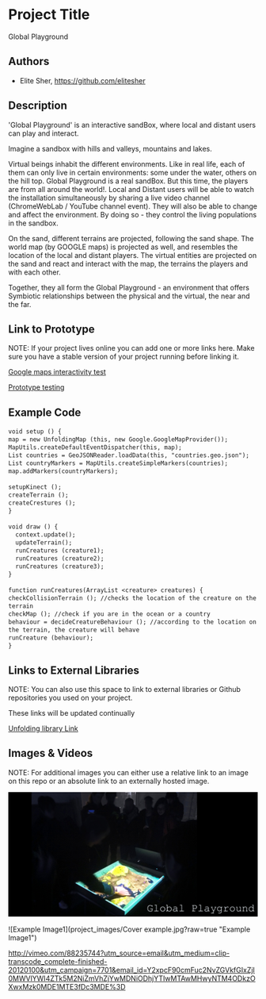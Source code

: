 # Project Title
Global Playground

## Authors
- Elite Sher, https://github.com/elitesher

## Description
'Global Playground' is an interactive sandBox, where local and distant users can play and interact.

Imagine a sandbox with hills and valleys, mountains and lakes.

Virtual beings inhabit the different environments. Like in real life, each of them can only live in certain environments: some under the water, others on the hill top. 
Global Playground is a real sandBox. But this time, the players are from all around the world!. Local and Distant users will be able to watch the installation simultaneously by sharing a live video channel (ChromeWebLab / YouTube channel event). They will also be able to change and affect the environment. By doing so - they control the living populations in the sandbox.

On the sand, different terrains are projected, following the sand shape. The world map (by GOOGLE maps) is projected as well, and resembles the location of the local and distant players. The virtual entities are projected on the sand and react and interact with the map, the terrains the players and with each other. 

Together, they all form the Global Playground - an environment that offers Symbiotic relationships between the physical and the virtual, the near and the far.

## Link to Prototype
NOTE: If your project lives online you can add one or more links here. Make sure you have a stable version of your project running before linking it.

[Google maps interactivity test](https://vimeo.com/90173086?utm_source=email&utm_medium=clip-transcode_complete-finished-20120100&utm_campaign=7701&email_id=Y2xpcF90cmFuc2NvZGVkfGJjODY0MTc3MzI4NDQ2MTYxMDlhZGQ1MmRiNmQ2ZTQzMzM5fDI1Mzg4OTM5fDEzOTU4NzczNjZ8NzcwMQ%3D%3D "Google maps interactivity test")

[Prototype testing](http://vimeo.com/88198341?utm_source=email&utm_medium=clip-transcode_complete-finished-20120100&utm_campaign=7701&email_id=Y2xpcF90cmFuc2NvZGVkfDY2ZTA3YjIwZTU3MGU3MTQxYmE3MzI5MDk0NDllMWMyOTF8MjUzODg5Mzl8MTM5Mzk3MjE4N3w3NzAx "Prototype testing")

## Example Code

```
void setup () {
map = new UnfoldingMap (this, new Google.GoogleMapProvider());
MapUtils.createDefaultEventDispatcher(this, map);
List countries = GeoJSONReader.loadData(this, "countries.geo.json");
List countryMarkers = MapUtils.createSimpleMarkers(countries);
map.addMarkers(countryMarkers);

setupKinect ();
createTerrain ();
createCrestures ();
}

void draw () {
  context.update();
  updateTerrain();
  runCreatures (creature1);
  runCreatures (creature2);
  runCreatures (creature3);
}

function runCreatures(ArrayList <creature> creatures) {
checkCollisionTerrain (); //checks the location of the creature on the terrain
checkMap (); //check if you are in the ocean or a country
behaviour = decideCreatureBehaviour (); //according to the location on the terrain, the creature will behave
runCreature (behaviour);
}
```


## Links to External Libraries
 NOTE: You can also use this space to link to external libraries or Github repositories you used on your project.
 
 These links will be updated continually
 
[Unfolding library Link](http://unfoldingmaps.org/ "Unfolding library Link")

## Images & Videos
NOTE: For additional images you can either use a relative link to an image on this repo or an absolute link to an externally hosted image.

![Example Image](project_images/cover.jpg?raw=true "Example Image")

![Example Image1](project_images/Cover example.jpg?raw=true "Example Image1")

http://vimeo.com/88235744?utm_source=email&utm_medium=clip-transcode_complete-finished-20120100&utm_campaign=7701&email_id=Y2xpcF90cmFuc2NvZGVkfGIxZjI0MWVlYWI4ZTk5M2NiZmVhZjYwMDNiODhjYTIwMTAwMHwyNTM4ODkzOXwxMzk0MDE1MTE3fDc3MDE%3D
